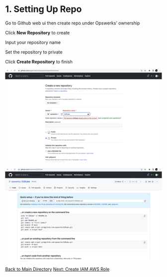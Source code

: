 # 1. Setting Up Repo

Go to Github web ui then create repo under Opswerks’ ownership

Click ************New Repository************ to create

Input your repository name

Set the repository to private

Click **********************************Create Repository********************************** to finish

![Untitled](/Prerequisite/images/1%20Setting%20Up%20Repo%20-%201.png)

![Untitled](/Prerequisite/images/1%20Setting%20Up%20Repo%20-%202.png)

[Back to Main Directory](/ReadMe.md)
[Next: Create IAM AWS Role](/Prerequisite/2%20Create%20AWS%20IAM%20Role.md)
